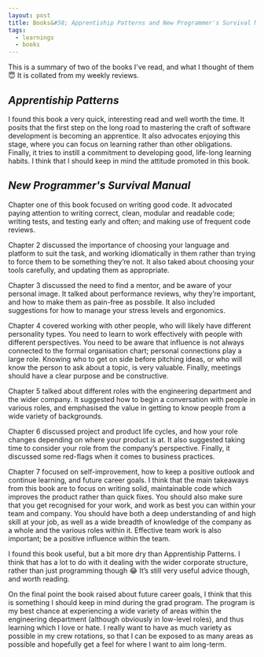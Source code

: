 ```yaml
---
layout: post
title: Books&#58; Apprentiship Patterns and New Programmer's Survival Manual
tags:
  - learnings
  - books
---
```


This is a summary of two of the books I've read, and what I thought of them :innocent: It is collated from my weekly reviews.

## _Apprentiship Patterns_

I found this book a very quick, interesting read and well worth the time. It posits that the first step on the long road to mastering the craft of software development is becoming an apprentice. 
It also advocates enjoying this stage, where you can focus on learning rather than other obligations. Finally, it tries to instill a commitment to developing good, life-long learning habits. 
I think that I should keep in mind the attitude promoted in this book.

## _New Programmer's Survival Manual_

Chapter one of this book focused on writing good code. 
It advocated paying attention to writing correct, clean, modular and readable code; writing tests, and testing early and often; and making use of frequent code reviews. 

Chapter 2 discussed the importance of choosing your language and platform to suit the task, and working idiomatically in them rather than trying to force them to be something they’re not. 
It also taked about choosing your tools carefully, and updating them as appropriate.

Chapter 3 discussed the need to find a mentor, and be aware of your personal image. It talked about performance reviews, why they’re important, and how to make them as pain-free as possbile. 
It also included suggestions for how to manage your stress levels and ergonomics.

Chapter 4 covered working with other people, who will likely have different personality types. You need to learn to work effectively with people with different perspectives. 
You need to be aware that influence is not always connected to the formal organisation chart; personal connections play a large role. 
Knowing who to get on side before pitching ideas, or who will know the person to ask about a topic, is very valuable. Finally, meetings should have a clear purpose and be constructive.

Chapter 5 talked about different roles with the engineering department and the wider company. 
It suggested how to begin a conversation with people in various roles, and emphasised the value in getting to know people from a wide variety of backgrounds.

Chapter 6 discussed project and product life cycles, and how your role changes depending on where your product is at. It also suggested taking time to consider your role from the company’s perspective. 
Finally, it discussed some red-flags when it comes to business practices.

Chapter 7 focused on self-improvement, how to keep a positive outlook and continue learning, and future career goals.
I think that the main takeaways from this book are to focus on writing solid, maintainable code which improves the product rather than quick fixes. 
You should also make sure that you get recognised for your work, and work as best you can within your team and company. 
You should have both a deep understanding of and high skill at your job, as well as a wide breadth of knowledge of the company as a whole and the various roles within it. 
Effective team work is also important; be a positive influence within the team.
 
I found this book useful, but a bit more dry than Apprentiship Patterns. I think that has a lot to do with it dealing with the wider corporate structure, rather than just programming though :joy: 
It’s still very useful advice though, and worth reading.

On the final point the book raised about future career goals, I think that this is something I should keep in mind during the grad program. 
The program is my best chance at experiencing a wide variety of areas within the engineering department (although obviously in low-level roles), and thus learning which I love or hate. 
I really want to have as much variety as possible in my crew rotations, so that I can be exposed to as many areas as possible and hopefully get a feel for where I want to aim long-term.
